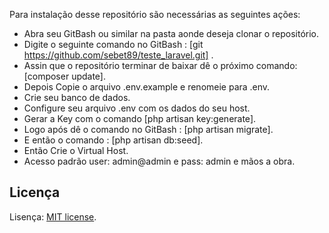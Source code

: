 Para instalação desse repositório são necessárias as seguintes ações:

- Abra seu GitBash ou similar na pasta aonde deseja clonar o repositório.
- Digite o seguinte comando no GitBash : [git https://github.com/sebet89/teste_laravel.git] .
- Assin que o repositório terminar de baixar dê o próximo comando: [composer update].
- Depois Copie o arquivo .env.example e renomeie para .env.
- Crie seu banco de dados.
- Configure seu arquivo .env com os dados do seu host.
- Gerar a Key com o comando [php artisan key:generate].
- Logo após dê o comando no GitBash : [php artisan migrate].
- E então o comando : [php artisan db:seed].
- Então Crie o Virtual Host.
- Acesso padrão user: admin@admin e pass: admin e mãos a obra.

## Licença

Lisença:  [MIT license](https://opensource.org/licenses/MIT).
